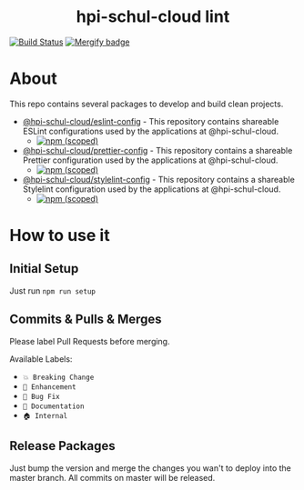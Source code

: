 <h1 align="center">hpi-schul-cloud lint</h1>

[![Build Status](https://travis-ci.com/hpi-schul-cloud/lint-configs.svg?branch=master)](https://travis-ci.com/hpi-schul-cloud/lint-configs)
[![Mergify badge](https://img.shields.io/endpoint.svg?url=https://dashboard.mergify.io/badges/hpi-schul-cloud/lint-configs&style=flat)](https://mergify.io)

# About

This repo contains several packages to develop and build clean projects.

- [@hpi-schul-cloud/eslint-config](./packages/eslint-config) - This repository contains shareable ESLint configurations used by the applications at @hpi-schul-cloud.
  - [![npm (scoped)](https://img.shields.io/npm/v/@hpi-schul-cloud/eslint-config)](https://www.npmjs.com/package/@hpi-schul-cloud/eslint-config)
- [@hpi-schul-cloud/prettier-config](./packages/prettier-config) - This repository contains a shareable Prettier configuration used by the applications at @hpi-schul-cloud.
  - [![npm (scoped)](https://img.shields.io/npm/v/@hpi-schul-cloud/prettier-config)](https://www.npmjs.com/package/@hpi-schul-cloud/prettier-config)
- [@hpi-schul-cloud/stylelint-config](./packages/stylelint-config) - This repository contains a shareable Stylelint configuration used by the applications at @hpi-schul-cloud.
  - [![npm (scoped)](https://img.shields.io/npm/v/@hpi-schul-cloud/stylelint-config)](https://www.npmjs.com/package/@hpi-schul-cloud/stylelint-config)

# How to use it

## Initial Setup

Just run `npm run setup`

## Commits & Pulls & Merges

Please label Pull Requests before merging.

Available Labels:
- `💥 Breaking Change`
- `🚀 Enhancement`
- `🐛 Bug Fix`
- `📝 Documentation`
- `🏠 Internal`

## Release Packages

Just bump the version and merge the changes you wan't to deploy into the master branch. All commits on master will be released.
